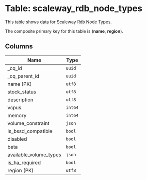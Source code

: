 # Table: scaleway_rdb_node_types

This table shows data for Scaleway Rdb Node Types.

The composite primary key for this table is (**name**, **region**).

## Columns

| Name          | Type          |
| ------------- | ------------- |
|_cq_id|`uuid`|
|_cq_parent_id|`uuid`|
|name (PK)|`utf8`|
|stock_status|`utf8`|
|description|`utf8`|
|vcpus|`int64`|
|memory|`int64`|
|volume_constraint|`json`|
|is_bssd_compatible|`bool`|
|disabled|`bool`|
|beta|`bool`|
|available_volume_types|`json`|
|is_ha_required|`bool`|
|region (PK)|`utf8`|